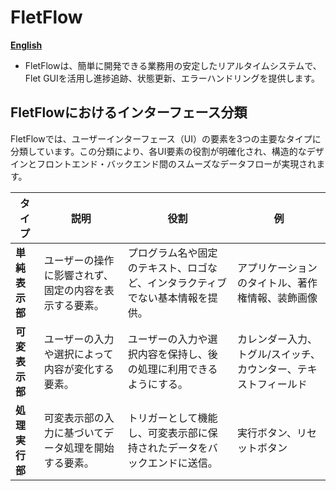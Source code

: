 # FletFlow

[**English**](README_EN.md)

- FletFlowは、簡単に開発できる業務用の安定したリアルタイムシステムで、Flet GUIを活用し進捗追跡、状態更新、エラーハンドリングを提供します。

## FletFlowにおけるインターフェース分類

FletFlowでは、ユーザーインターフェース（UI）の要素を3つの主要なタイプに分類しています。この分類により、各UI要素の役割が明確化され、構造的なデザインとフロントエンド・バックエンド間のスムーズなデータフローが実現されます。

| タイプ             | 説明                                         | 役割                                                                                     | 例                                                   |
|--------------------|----------------------------------------------|------------------------------------------------------------------------------------------|------------------------------------------------------|
| **単純表示部**      | ユーザーの操作に影響されず、固定の内容を表示する要素。 | プログラム名や固定のテキスト、ロゴなど、インタラクティブでない基本情報を提供。              | アプリケーションのタイトル、著作権情報、装飾画像       |
| **可変表示部**      | ユーザーの入力や選択によって内容が変化する要素。     | ユーザーの入力や選択内容を保持し、後の処理に利用できるようにする。                         | カレンダー入力、トグル/スイッチ、カウンター、テキストフィールド |
| **処理実行部**      | 可変表示部の入力に基づいてデータ処理を開始する要素。  | トリガーとして機能し、可変表示部に保持されたデータをバックエンドに送信。                    | 実行ボタン、リセットボタン                              |

